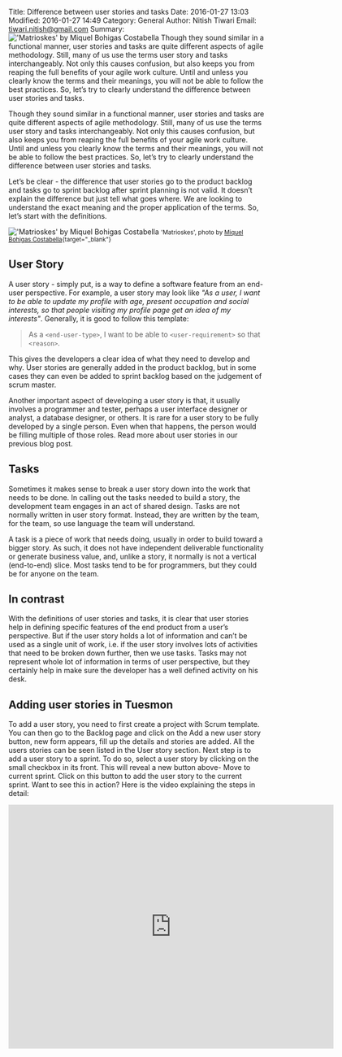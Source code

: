 Title: Difference between user stories and tasks
Date: 2016-01-27 13:03
Modified: 2016-01-27 14:49
Category: General
Author: Nitish Tiwari
Email: tiwari.nitish@gmail.com
Summary: !['Matrioskes' by Miquel Bohigas Costabella]({filename}/images/2016-01-27_difference_between_user_stories_and_tasks/matrioskes.jpg) Though they sound similar in a functional manner, user stories and tasks are quite different aspects of agile methodology. Still, many of us use the terms user story and tasks interchangeably. Not only this causes confusion, but also keeps you from reaping the full benefits of your agile work culture. Until and unless you clearly know the terms and their meanings, you will not be able to follow the best practices. So, let’s try to clearly understand the difference between user stories and tasks.

Though they sound similar in a functional manner, user stories and tasks are quite different aspects of agile methodology. Still, many of us use the terms user story and tasks interchangeably. Not only this causes confusion, but also keeps you from reaping the full benefits of your agile work culture. Until and unless you clearly know the terms and their meanings, you will not be able to follow the best practices. So, let’s try to clearly understand the difference between user stories and tasks.

Let’s be clear - the difference that user stories go to the product backlog and tasks go to sprint backlog after sprint planning is not valid. It doesn’t explain the difference but just tell what goes where. We are looking to understand the exact meaning and the proper application of the terms. So, let’s start with the definitions.

!['Matrioskes' by Miquel Bohigas Costabella]({filename}/images/2016-01-27_difference_between_user_stories_and_tasks/matrioskes.jpg)
<small>'Matrioskes', photo by [Miquel Bohigas Costabella](https://www.flickr.com/photos/desdibuix/ "See Miquel Bohigas Costabella's profile"){target="_blank"}</small>

## User Story

A user story - simply put, is a way to define a software feature from an end-user perspective. For example, a user story may look like *"As a user, I want to be able to update my profile with age, present occupation and social interests, so that people visiting my profile page get an idea of my interests"*. Generally, it is good to follow this template:

> As a `<end-user-type>`, I want to be able to `<user-requirement>` so that `<reason>`.

This gives the developers a clear idea of what they need to develop and why. User stories are generally added in the product backlog, but in some cases they can even be added to sprint backlog based on the judgement of scrum master.

Another important aspect of developing a user story is that, it usually involves a programmer and tester, perhaps a user interface designer or analyst, a database designer, or others. It is rare for a user story to be fully developed by a single person. Even when that happens, the person would be filling multiple of those roles. Read more about user stories in our previous blog post.

## Tasks

Sometimes it makes sense to break a user story down into the work that needs to be done. In calling out the tasks needed to build a story, the development team engages in an act of shared design. Tasks are not normally written in user story format. Instead, they are written by the team, for the team, so use language the team will understand.

A task is a piece of work that needs doing, usually in order to build toward a bigger story. As such, it does not have independent deliverable functionality or generate business value, and, unlike a story, it normally is not a vertical (end-to-end) slice. Most tasks tend to be for programmers, but they could be for anyone on the team.

## In contrast

With the definitions of user stories and tasks, it is clear that user stories help in defining specific features of the end product from a user’s perspective. But if the user story holds a lot of information and can’t be used as a single unit of work, i.e. if the user story involves lots of activities that need to be broken down further, then we use tasks. Tasks may not represent whole lot of information in terms of user perspective, but they certainly help in make sure the developer has a well defined activity on his desk.

## Adding user stories in Tuesmon

To add a user story, you need to first create a project with Scrum template. You can then go to the Backlog page and click on the Add a new user story button, new form appears, fill up the details and stories are added. All the users stories can be seen listed in the User story section. Next step is to add a user story to a sprint. To do so, select a user story by clicking on the small checkbox in its front. This will reveal a new button above- Move to current sprint. Click on this button to add the user story to the current sprint. Want to see this in action? Here is the video explaining the steps in detail:

<iframe width="640" height="480" src="https://www.youtube-nocookie.com/embed/bYFFnnZRrNM" frameborder="0" allowfullscreen></iframe>
